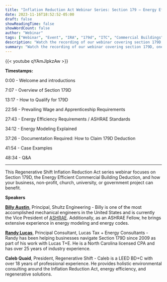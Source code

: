 ```yaml
---
title: "Inflation Reduction Act Webinar Series: Section 179 – Energy Efficient Commercial Buildings"
date: 2023-11-16T18:52:52-05:00
draft: false
showReadingTime: false
showWordCount: false
author: "Webinar"
tags: ["Webinar", "Event", "IRA", "179d", "ITC", "Commercial Buildings", "Tax Incentives"]
description: "Watch the recording of our webinar covering section 179D, one of the biggest tax incentives in the Inflation Reduction Act, providing a savings of up to $5.00 per square foot for energy efficiency improvements to commercial buildings."
summary: "Watch the recording of our webinar covering section 179D, one of the biggest tax incentives in the Inflation Reduction Act, providing a savings of up to $5.00 per square foot for energy efficiency improvements to commercial buildings."
---
```


{{< youtube qYAmJlpkzAw >}}
>
>
>
**Timestamps:**

0:00 - Welcome and introductions

7:07 - Overview of Section 179D

13:17 - How to Qualify for 179D

22:56 - Prevailing Wage and Apprenticeship Requirements

27:43 - Energy Efficiency Requirements / ASHRAE Standards

34:12 - Energy Modeling Explained

37:26 - Documentation Required: How to Claim 179D Deduction

41:54 - Case Examples

48:34 - Q&A

---

This Regenerative Shift Inflation Reduction Act series webinar focuses on Section 179D, the Energy Efficient Commercial Building Deduction, and how your business, non-profit, church, university, or government project can benefit.

 

**Speakers**

**[Billy Austin](https://shultzengineering.com/about-us/key-personnel/george-w-billy-austin/)**, Principal, Shultz Engineering - Billy is one of the most accomplished mechanical engineers in the United States and is currently the Vice President of [ASHRAE](https://www.ashrae.org/). Additionally, as an ASHRAE Fellow, he brings extensive experience in energy modeling and energy codes.

 

**[Randy Lucas](https://www.lucastaxandenergy.com/about/)**, Principal Consultant, Lucas Tax + Energy Consultants - Randy has been helping businesses navigate Section 179D since 2009 as part of his work with Lucas T+E. He is a North Carolina licensed CPA and has over 25 years of industry experience.

 

**Caleb Quaid**, President, Regenerative Shift - Caleb is a LEED BD+C with over 18 years of professional experience. He provides holistic environmental consulting around the Inflation Reduction Act, energy efficiency, and regenerative solutions.

 